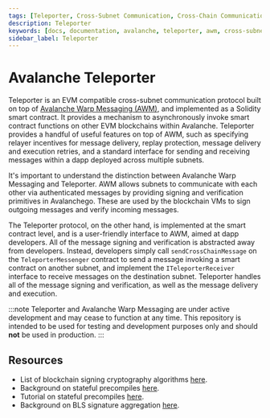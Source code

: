 ```yaml
---
tags: [Teleporter, Cross-Subnet Communication, Cross-Chain Communication]
description: Teleporter
keywords: [docs, documentation, avalanche, teleporter, awm, cross-subnet communication, cross-chain, cross-chain communication]
sidebar_label: Teleporter
---
```


# Avalanche Teleporter

Teleporter is an EVM compatible cross-subnet communication protocol built on top of 
[Avalanche Warp Messaging (AWM)](https://docs.avax.network/learn/avalanche/awm), and implemented as 
a Solidity smart contract. It provides a mechanism to asynchronously invoke smart contract functions
on other EVM blockchains within Avalanche. Teleporter provides a handful of useful features on top 
of AWM, such as specifying relayer incentives for message delivery, replay protection, message
delivery and execution retries, and a standard interface for sending and receiving messages within
a dapp deployed across multiple subnets.

It's important to understand the distinction between Avalanche Warp Messaging and Teleporter. AWM 
allows subnets to communicate with each other via authenticated messages by providing signing and 
verification primitives in Avalanchego. These are used by the blockchain VMs to sign outgoing 
messages and verify incoming messages.

The Teleporter protocol, on the other hand, is implemented at the smart contract level, and is a 
user-friendly interface to AWM, aimed at dapp developers. All of the message signing and 
verification is abstracted away from developers. Instead, developers simply call 
`sendCrossChainMessage` on the `TeleporterMessenger` contract to send a message invoking a smart 
contract on another subnet, and implement the `ITeleporterReceiver` interface to receive messages 
on the destination subnet. Teleporter handles all of the message signing and verification, as well 
as the message delivery and execution.

:::note
Teleporter and Avalanche Warp Messaging are under active development and may cease to 
function at any time. This repository is intended to be used for testing and development purposes 
only and should **not** be used in production.
:::

## Resources

- List of blockchain signing cryptography algorithms [here](http://ethanfast.com/top-crypto.html).
- Background on stateful precompiles [here](https://medium.com/avalancheavax/customizing-the-evm-with-stateful-precompiles-f44a34f39efd).
- Tutorial on stateful precompiles [here](https://github.com/ava-labs/subnet-evm/blob/precompile-tutorial-only/cmd/README.md).
- Background on BLS signature aggregation [here](https://crypto.stanford.edu/~dabo/pubs/papers/BLSmultisig.html).

